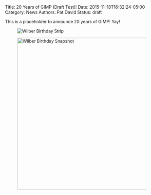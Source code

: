 Title: 20 Years of GIMP (Draft Test)!
Date: 2015-11-18T16:32:24-05:00
Category: News
Authors: Pat David
Status: draft

This is a placeholder to announce 20 years of GIMP!  Yay!

<figure>
<img src='{filename}./images/201512birthday_975.png' alt='Wilber Birthday Strip'/>
</figure>

<figure>
<img src='{filename}images/birthday2_500.png' alt='Wilber Birthday Snapshot' style='width:500px;' />
</figure>
